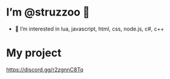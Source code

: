 # I’m @struzzoo 👋

- 👀 I’m interested in lua, javascript, html, css, node.js, c#, c++


# My project 

https://discord.gg/r2zgnnC8Tq






